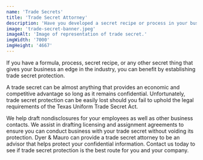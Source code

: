 ```yaml
---
name: 'Trade Secrets'
title: 'Trade Secret Attorney'
description: 'Have you developed a secret recipe or process in your business that gives you an edge? You may need the help or our Trade Secret Attorneys so you can continue to benefit from your business secrets.'
image: 'trade-secret-banner.jpeg'
imageAlt: 'Image of representation of trade secret.'
imgWidth: '7000'
imgHeight: '4667'
---
```


If you have a formula, process, secret recipe, or any other secret thing that gives your business an edge in the industry, you can benefit by establishing trade secret protection.

A trade secret can be almost anything that provides an economic and competitive advantage so long as it remains confidential. Unfortunately, trade secret protection can be easily lost should you fail to uphold the legal requirements of the Texas Uniform Trade Secret Act.

We help draft nondisclosures for your employees as well as other business contacts. We assist in drafting licensing and assignment agreements to ensure you can conduct business with your trade secret without voiding its protection. Dyer & Mauro can provide a trade secret attorney to be an advisor that helps protect your confidential information. Contact us today to see if trade secret protection is the best route for you and your company.
